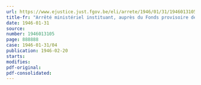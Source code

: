 ```yaml
---
url: https://www.ejustice.just.fgov.be/eli/arrete/1946/01/31/1946013105/justel
title-fr: "Arrêté ministériel instituant, auprès du Fonds provisoire de Soutien des Chômeurs involontaires, une commission chargée de donner des avis sur le comportement civique de certaines personnes"
date: 1946-01-31
source:
number: 1946013105
page: 888888
case: 1946-01-31/04
publication: 1946-02-20
starts:
modifies:
pdf-original:
pdf-consolidated:
---
```


